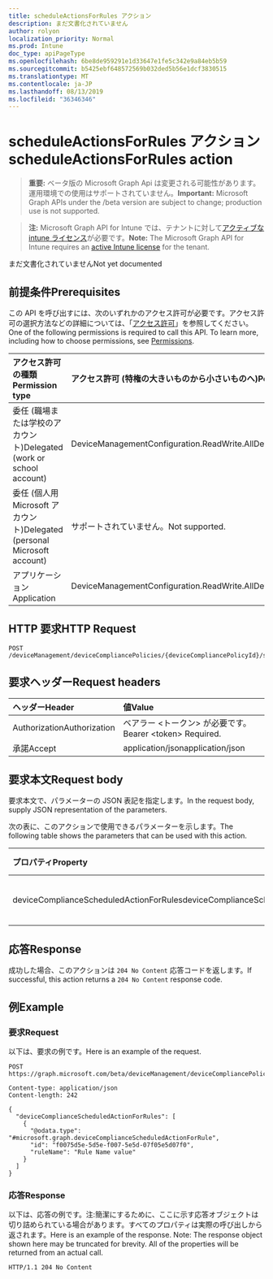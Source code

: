 ```yaml
---
title: scheduleActionsForRules アクション
description: まだ文書化されていません
author: rolyon
localization_priority: Normal
ms.prod: Intune
doc_type: apiPageType
ms.openlocfilehash: 6be8de959291e1d33647e1fe5c342e9a84eb5b59
ms.sourcegitcommit: b5425ebf648572569b032ded5b56e1dcf3830515
ms.translationtype: MT
ms.contentlocale: ja-JP
ms.lasthandoff: 08/13/2019
ms.locfileid: "36346346"
---
```

# <a name="scheduleactionsforrules-action"></a><span data-ttu-id="b07e5-103">scheduleActionsForRules アクション</span><span class="sxs-lookup"><span data-stu-id="b07e5-103">scheduleActionsForRules action</span></span>

> <span data-ttu-id="b07e5-104">**重要:** ベータ版の Microsoft Graph Api は変更される可能性があります。運用環境での使用はサポートされていません。</span><span class="sxs-lookup"><span data-stu-id="b07e5-104">**Important:** Microsoft Graph APIs under the /beta version are subject to change; production use is not supported.</span></span>

> <span data-ttu-id="b07e5-105">**注:** Microsoft Graph API for Intune では、テナントに対して[アクティブな intune ライセンス](https://go.microsoft.com/fwlink/?linkid=839381)が必要です。</span><span class="sxs-lookup"><span data-stu-id="b07e5-105">**Note:** The Microsoft Graph API for Intune requires an [active Intune license](https://go.microsoft.com/fwlink/?linkid=839381) for the tenant.</span></span>

<span data-ttu-id="b07e5-106">まだ文書化されていません</span><span class="sxs-lookup"><span data-stu-id="b07e5-106">Not yet documented</span></span>

## <a name="prerequisites"></a><span data-ttu-id="b07e5-107">前提条件</span><span class="sxs-lookup"><span data-stu-id="b07e5-107">Prerequisites</span></span>
<span data-ttu-id="b07e5-p101">この API を呼び出すには、次のいずれかのアクセス許可が必要です。アクセス許可の選択方法などの詳細については、「[アクセス許可](/graph/permissions-reference)」を参照してください。</span><span class="sxs-lookup"><span data-stu-id="b07e5-p101">One of the following permissions is required to call this API. To learn more, including how to choose permissions, see [Permissions](/graph/permissions-reference).</span></span>

|<span data-ttu-id="b07e5-110">アクセス許可の種類</span><span class="sxs-lookup"><span data-stu-id="b07e5-110">Permission type</span></span>|<span data-ttu-id="b07e5-111">アクセス許可 (特権の大きいものから小さいものへ)</span><span class="sxs-lookup"><span data-stu-id="b07e5-111">Permissions (from most to least privileged)</span></span>|
|:---|:---|
|<span data-ttu-id="b07e5-112">委任 (職場または学校のアカウント)</span><span class="sxs-lookup"><span data-stu-id="b07e5-112">Delegated (work or school account)</span></span>|<span data-ttu-id="b07e5-113">DeviceManagementConfiguration.ReadWrite.All</span><span class="sxs-lookup"><span data-stu-id="b07e5-113">DeviceManagementConfiguration.ReadWrite.All</span></span>|
|<span data-ttu-id="b07e5-114">委任 (個人用 Microsoft アカウント)</span><span class="sxs-lookup"><span data-stu-id="b07e5-114">Delegated (personal Microsoft account)</span></span>|<span data-ttu-id="b07e5-115">サポートされていません。</span><span class="sxs-lookup"><span data-stu-id="b07e5-115">Not supported.</span></span>|
|<span data-ttu-id="b07e5-116">アプリケーション</span><span class="sxs-lookup"><span data-stu-id="b07e5-116">Application</span></span>|<span data-ttu-id="b07e5-117">DeviceManagementConfiguration.ReadWrite.All</span><span class="sxs-lookup"><span data-stu-id="b07e5-117">DeviceManagementConfiguration.ReadWrite.All</span></span>|

## <a name="http-request"></a><span data-ttu-id="b07e5-118">HTTP 要求</span><span class="sxs-lookup"><span data-stu-id="b07e5-118">HTTP Request</span></span>
<!-- {
  "blockType": "ignored"
}
-->
``` http
POST /deviceManagement/deviceCompliancePolicies/{deviceCompliancePolicyId}/scheduleActionsForRules
```

## <a name="request-headers"></a><span data-ttu-id="b07e5-119">要求ヘッダー</span><span class="sxs-lookup"><span data-stu-id="b07e5-119">Request headers</span></span>
|<span data-ttu-id="b07e5-120">ヘッダー</span><span class="sxs-lookup"><span data-stu-id="b07e5-120">Header</span></span>|<span data-ttu-id="b07e5-121">値</span><span class="sxs-lookup"><span data-stu-id="b07e5-121">Value</span></span>|
|:---|:---|
|<span data-ttu-id="b07e5-122">Authorization</span><span class="sxs-lookup"><span data-stu-id="b07e5-122">Authorization</span></span>|<span data-ttu-id="b07e5-123">ベアラー &lt;トークン&gt; が必要です。</span><span class="sxs-lookup"><span data-stu-id="b07e5-123">Bearer &lt;token&gt; Required.</span></span>|
|<span data-ttu-id="b07e5-124">承諾</span><span class="sxs-lookup"><span data-stu-id="b07e5-124">Accept</span></span>|<span data-ttu-id="b07e5-125">application/json</span><span class="sxs-lookup"><span data-stu-id="b07e5-125">application/json</span></span>|

## <a name="request-body"></a><span data-ttu-id="b07e5-126">要求本文</span><span class="sxs-lookup"><span data-stu-id="b07e5-126">Request body</span></span>
<span data-ttu-id="b07e5-127">要求本文で、パラメーターの JSON 表記を指定します。</span><span class="sxs-lookup"><span data-stu-id="b07e5-127">In the request body, supply JSON representation of the parameters.</span></span>

<span data-ttu-id="b07e5-128">次の表に、このアクションで使用できるパラメーターを示します。</span><span class="sxs-lookup"><span data-stu-id="b07e5-128">The following table shows the parameters that can be used with this action.</span></span>

|<span data-ttu-id="b07e5-129">プロパティ</span><span class="sxs-lookup"><span data-stu-id="b07e5-129">Property</span></span>|<span data-ttu-id="b07e5-130">型</span><span class="sxs-lookup"><span data-stu-id="b07e5-130">Type</span></span>|<span data-ttu-id="b07e5-131">説明</span><span class="sxs-lookup"><span data-stu-id="b07e5-131">Description</span></span>|
|:---|:---|:---|
|<span data-ttu-id="b07e5-132">deviceComplianceScheduledActionForRules</span><span class="sxs-lookup"><span data-stu-id="b07e5-132">deviceComplianceScheduledActionForRules</span></span>|<span data-ttu-id="b07e5-133">[deviceComplianceScheduledActionForRule](../resources/intune-deviceconfig-devicecompliancescheduledactionforrule.md) コレクション</span><span class="sxs-lookup"><span data-stu-id="b07e5-133">[deviceComplianceScheduledActionForRule](../resources/intune-deviceconfig-devicecompliancescheduledactionforrule.md) collection</span></span>|<span data-ttu-id="b07e5-134">まだ文書化されていません</span><span class="sxs-lookup"><span data-stu-id="b07e5-134">Not yet documented</span></span>|



## <a name="response"></a><span data-ttu-id="b07e5-135">応答</span><span class="sxs-lookup"><span data-stu-id="b07e5-135">Response</span></span>
<span data-ttu-id="b07e5-136">成功した場合、このアクションは `204 No Content` 応答コードを返します。</span><span class="sxs-lookup"><span data-stu-id="b07e5-136">If successful, this action returns a `204 No Content` response code.</span></span>

## <a name="example"></a><span data-ttu-id="b07e5-137">例</span><span class="sxs-lookup"><span data-stu-id="b07e5-137">Example</span></span>

### <a name="request"></a><span data-ttu-id="b07e5-138">要求</span><span class="sxs-lookup"><span data-stu-id="b07e5-138">Request</span></span>
<span data-ttu-id="b07e5-139">以下は、要求の例です。</span><span class="sxs-lookup"><span data-stu-id="b07e5-139">Here is an example of the request.</span></span>
``` http
POST https://graph.microsoft.com/beta/deviceManagement/deviceCompliancePolicies/{deviceCompliancePolicyId}/scheduleActionsForRules

Content-type: application/json
Content-length: 242

{
  "deviceComplianceScheduledActionForRules": [
    {
      "@odata.type": "#microsoft.graph.deviceComplianceScheduledActionForRule",
      "id": "f0075d5e-5d5e-f007-5e5d-07f05e5d07f0",
      "ruleName": "Rule Name value"
    }
  ]
}
```

### <a name="response"></a><span data-ttu-id="b07e5-140">応答</span><span class="sxs-lookup"><span data-stu-id="b07e5-140">Response</span></span>
<span data-ttu-id="b07e5-p102">以下は、応答の例です。注:簡潔にするために、ここに示す応答オブジェクトは切り詰められている場合があります。すべてのプロパティは実際の呼び出しから返されます。</span><span class="sxs-lookup"><span data-stu-id="b07e5-p102">Here is an example of the response. Note: The response object shown here may be truncated for brevity. All of the properties will be returned from an actual call.</span></span>
``` http
HTTP/1.1 204 No Content
```






